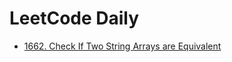 # LeetCode Daily

- [1662. Check If Two String Arrays are Equivalent](./1662.%20Check%20If%20Two%20String%20Array%20are%20Equivalent/PROBLEM.md)

